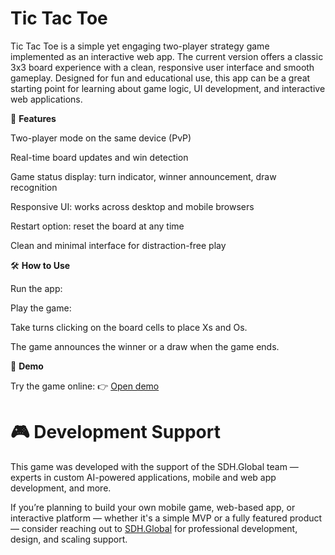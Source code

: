 # **Tic Tac Toe**
 
Tic Tac Toe is a simple yet engaging two-player strategy game implemented as an interactive web app. The current version offers a classic 3x3 board experience with a clean, responsive user interface and smooth gameplay. Designed for fun and educational use, this app can be a great starting point for learning about game logic, UI development, and interactive web applications.

🧠  **Features**

Two-player mode on the same device (PvP)


Real-time board updates and win detection


Game status display: turn indicator, winner announcement, draw recognition


Responsive UI: works across desktop and mobile browsers


Restart option: reset the board at any time


Clean and minimal interface for distraction-free play



🛠️  **How to Use**

Run the app:


Play the game:


Take turns clicking on the board cells to place Xs and Os.


The game announces the winner or a draw when the game ends.


🧪  **Demo**

Try the game online:
 👉 [Open demo](https://qristsargsyan.github.io/Tik-Tak-Toe/) 
 

# 🎮 **Development Support**  

This game was developed with the support of the SDH.Global team — experts in custom AI-powered applications, mobile and web app development, and more.

If you’re planning to build your own mobile game, web-based app, or interactive platform — whether it's a simple MVP or a fully featured product — consider reaching out to [SDH.Global](https://sdh.global/) for professional development, design, and scaling support.
